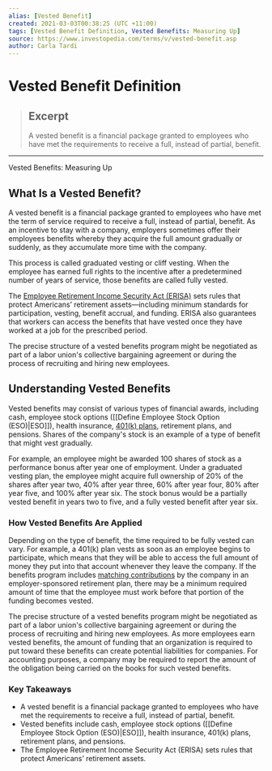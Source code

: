 ```yaml
---
alias: [Vested Benefit]
created: 2021-03-03T00:38:25 (UTC +11:00)
tags: [Vested Benefit Definition, Vested Benefits: Measuring Up]
source: https://www.investopedia.com/terms/v/vested-benefit.asp
author: Carla Tardi
---
```


# Vested Benefit Definition

> ## Excerpt
> A vested benefit is a financial package granted to employees who have met the requirements to receive a full, instead of partial, benefit.

---

Vested Benefits: Measuring Up
## What Is a Vested Benefit?

A vested benefit is a financial package granted to employees who have met the term of service required to receive a full, instead of partial, benefit. As an incentive to stay with a company, employers sometimes offer their employees benefits whereby they acquire the full amount gradually or suddenly, as they accumulate more time with the company.

This process is called graduated vesting or cliff vesting. When the employee has earned full rights to the incentive after a predetermined number of years of service, those benefits are called fully vested.

The [Employee Retirement Income Security Act (ERISA)](https://www.investopedia.com/terms/e/erisa.asp) sets rules that protect Americans’ retirement assets—including minimum standards for participation, vesting, benefit accrual, and funding. ERISA also guarantees that workers can access the benefits that have vested once they have worked at a job for the prescribed period.

The precise structure of a vested benefits program might be negotiated as part of a labor union's collective bargaining agreement or during the process of recruiting and hiring new employees.

## Understanding Vested Benefits

Vested benefits may consist of various types of financial awards, including cash, employee stock options ([[Define Employee Stock Option (ESO)|ESO]]), health insurance, [401(k) plans](https://www.investopedia.com/terms/1/401kplan.asp), retirement plans, and pensions. Shares of the company's stock is an example of a type of benefit that might vest gradually.

For example, an employee might be awarded 100 shares of stock as a performance bonus after year one of employment. Under a graduated vesting plan, the employee might acquire full ownership of 20% of the shares after year two, 40% after year three, 60% after year four, 80% after year five, and 100% after year six. The stock bonus would be a partially vested benefit in years two to five, and a fully vested benefit after year six.

### How Vested Benefits Are Applied

Depending on the type of benefit, the time required to be fully vested can vary. For example, a 401(k) plan vests as soon as an employee begins to participate, which means that they will be able to access the full amount of money they put into that account whenever they leave the company. If the benefits program includes [matching contributions](https://www.investopedia.com/terms/m/matchingcontribution.asp) by the company in an employer-sponsored retirement plan, there may be a minimum required amount of time that the employee must work before that portion of the funding becomes vested.

The precise structure of a vested benefits program might be negotiated as part of a labor union's collective bargaining agreement or during the process of recruiting and hiring new employees. As more employees earn vested benefits, the amount of funding that an organization is required to put toward these benefits can create potential liabilities for companies. For accounting purposes, a company may be required to report the amount of the obligation being carried on the books for such vested benefits.

### Key Takeaways

-   A vested benefit is a financial package granted to employees who have met the requirements to receive a full, instead of partial, benefit.
-   Vested benefits include cash, employee stock options ([[Define Employee Stock Option (ESO)|ESO]]), health insurance, 401(k) plans, retirement plans, and pensions. 
-   The Employee Retirement Income Security Act (ERISA) sets rules that protect Americans’ retirement assets.
